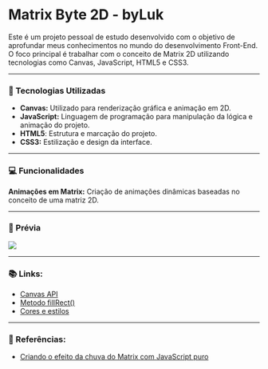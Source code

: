 # Matrix Byte 2D - byLuk

Este é um projeto pessoal de estudo desenvolvido com o objetivo de aprofundar meus conhecimentos no mundo do desenvolvimento Front-End. O foco principal é trabalhar com o conceito de Matrix 2D utilizando tecnologias como Canvas, JavaScript, HTML5 e CSS3.

---
### 📌 Tecnologias Utilizadas

- **Canvas:** Utilizado para renderização gráfica e animação em 2D.
- **JavaScript:** Linguagem de programação para manipulação da lógica e animação do projeto.
- **HTML5**: Estrutura e marcação do projeto.
- **CSS3:** Estilização e design da interface.

---
### 💻 Funcionalidades

**Animações em Matrix:** Criação de animações dinâmicas baseadas no conceito de uma matriz 2D.

---
### 🎥 Prévia

![](img/matrix2d.gif)

---
### 📚 Links:

- [Canvas API](https://developer.mozilla.org/en-US/docs/Web/API/Canvas_API)
- [Metodo fillRect()](https://developer.mozilla.org/en-US/docs/Web/API/CanvasRenderingContext2D/fillRect)
- [Cores e estilos](https://developer.mozilla.org/en-US/docs/Web/API/Canvas_API/Tutorial/Applying_styles_and_colors)

---
### 🔗 Referências:

- [Criando o efeito da chuva do Matrix com JavaScript puro](https://willianjusten.com.br/criando-o-efeito-da-chuva-do-matrix-com-javascript-puro)